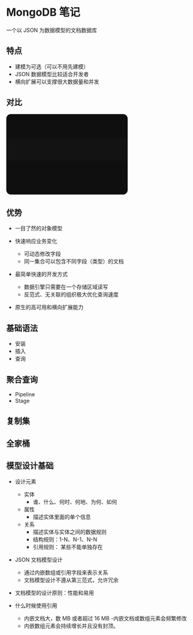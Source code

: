 # MongoDB 笔记

一个以 JSON 为数据模型的文档数据库

## 特点

- 建模为可选（可以不用先建模）
- JSON 数据模型比较适合开发者
- 横向扩展可以支撑很大数据量和并发

## 对比

![关系型](./imgs/2023-05-22_12-16-37.png)

## 优势

- 一目了然的对象模型
- 快速响应业务变化
  - 可动态修改字段
  - 同一集合可以包含不同字段（类型）的文档

- 最简单快速的开发方式
  - 数据引擎只需要在一个存储区域读写
  - 反范式、无关联的组织极大优化查询速度
- 原生的高可用和横向扩展能力

## 基础语法

- 安装
- 插入
- 查询

## 聚合查询

- Pipeline
- Stage

## 复制集

## 全家桶

## 模型设计基础

- 设计元素
  - 实体
    - 谁、什么、何时、何地、为何、如何
  - 属性
    - 描述实体里面的单个信息
  - 关系
    - 描述实体与实体之间的数据规则
    - 结构规则：1-N、N-1、N-N
    - 引用规则： 某些不能单独存在
- JSON 文档模型设计
  - 通过内嵌数组或引用字段来表示关系
  - 文档模型设计不遵从第三范式，允许冗余
  
- 文档模型的设计原则：性能和易用
- 什么时候使用引用
  - 内嵌文档大，数 MB 或者超过 16 MB
  -内嵌文档或数组元素会频繁修改
  - 内嵌数组元素会持续增长并且没有封顶。
